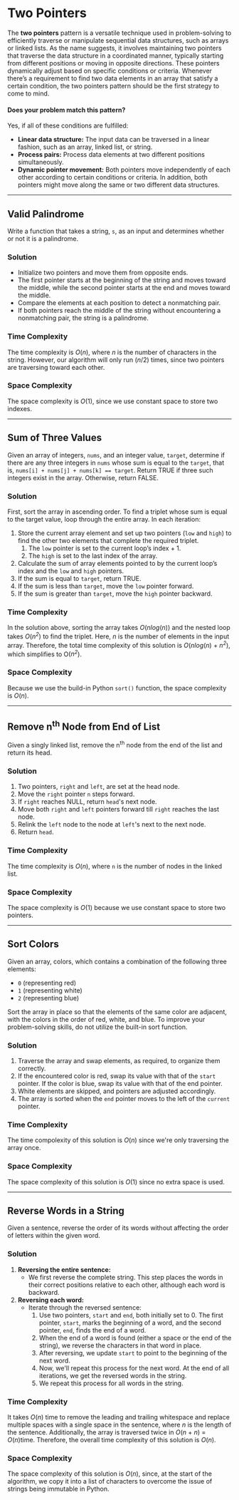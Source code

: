 # Two Pointers
The **two pointers** pattern is a versatile technique used in problem-solving to efficiently traverse or manipulate
sequential data structures, such as arrays or linked lists. As the name suggests, it involves maintaining two pointers
that traverse the data structure in a coordinated manner, typically starting from different positions or moving in 
opposite directions. These pointers dynamically adjust based on specific conditions or criteria. Whenever there’s a
requirement to find two data elements in an array that satisfy a certain condition, the two pointers pattern should
be the first strategy to come to mind.

#### Does your problem match this pattern?
Yes, if all of these conditions are fulfilled:
* **Linear data structure:** The input data can be traversed in a linear fashion, such as an array, linked list,
or string.
* **Process pairs:** Process data elements at two different positions simultaneously.
* **Dynamic pointer movement:** Both pointers move independently of each other according to certain conditions or
criteria. In addition, both pointers might move along the same or two different data structures.

---

## Valid Palindrome
Write a function that takes a string, `s`, as an input and determines whether or not it is a palindrome.

### Solution
* Initialize two pointers and move them from opposite ends.
* The first pointer starts at the beginning of the string and moves toward the middle, while the second pointer
starts at the end and moves toward the middle.
* Compare the elements at each position to detect a nonmatching pair.
* If both pointers reach the middle of the string without encountering a nonmatching pair, the string is a palindrome.

### Time Complexity
The time complexity is *O*(*n*), where *n* is the number of characters in the string. However, our algorithm will only
run (*n*/2) times, since two pointers are traversing toward each other.

### Space Complexity
The space complexity is *O*(1), since we use constant space to store two indexes.

---

## Sum of Three Values
Given an array of integers, `nums`, and an integer value, `target`, determine if there are any three integers in `nums`
whose sum is equal to the `target`, that is, `nums[i] + nums[j] + nums[k] == target`.
Return TRUE if three such integers exist in the array. Otherwise, return FALSE.

### Solution
First, sort the array in ascending order. To find a triplet whose sum is equal to the target value, loop through the
entire array. In each iteration:
1. Store the current array element and set up two pointers (`low` and `high`) to find the other two elements that
complete the required triplet.
    1. The `low` pointer is set to the current loop’s index + 1.
    2. The `high` is set to the last index of the array.
2. Calculate the sum of array elements pointed to by the current loop’s index and the `low` and `high` pointers.
3. If the sum is equal to `target`, return TRUE.
4. If the sum is less than `target`, move the `low` pointer forward.
5. If the sum is greater than `target`, move the `high` pointer backward.

### Time Complexity
In the solution above, sorting the array takes *O*(*nlog*(*n*)) and the nested loop takes *O*(*n<sup>2<sup />*) to find
the triplet. Here, *n* is the number of elements in the input array. Therefore, the total time complexity of this
solution is *O*(*nlog*(*n*) + *n<sup>2<sup />*), which simplifies to O(*n<sup>2<sup />*).

### Space Complexity
Because we use the build-in Python `sort()` function, the space complexity is *O*(*n*).

---

## Remove n<sup>th</sup> Node from End of List
Given a singly linked list, remove the n<sup>th</sup> node from the end of the list and return its head.

### Solution
1. Two pointers, `right` and `left`, are set at the head node.
2. Move the `right` pointer `n` steps forward.
3. If `right` reaches NULL, return `head`'s next node.
4. Move both `right` and `left` pointers forward till `right` reaches the last node.
5. Relink the `left` node to the node at `left`'s next to the next node.
6. Return `head`.

### Time Complexity
The time complexity is *O*(*n*), where `n` is the number of nodes in the linked list.

### Space Complexity
The space complexity is *O*(1) because we use constant space to store two pointers.

---

## Sort Colors
Given an array, colors, which contains a combination of the following three elements:
* `0` (representing red)
* `1` (representing white)
* `2` (representing blue) <br />

Sort the array in place so that the elements of the same color are adjacent, with the colors in the order of red,
white, and blue. To improve your problem-solving skills, do not utilize the built-in sort function.

### Solution
1. Traverse the array and swap elements, as required, to organize them correctly.
2. If the encountered color is red, swap its value with that of the `start` pointer. If the color is blue, 
swap its value with that of the end pointer.
3. White elements are skipped, and pointers are adjusted accordingly.
4. The array is sorted when the `end` pointer moves to the left of the `current` pointer.

### Time Complexity
The time compolexity of this solution is *O*(*n*) since we're only traversing the array once. 

### Space Complexity
The space complexity of this solution is *O*(1) since no extra space is used.

---

## Reverse Words in a String
Given a sentence, reverse the order of its words without affecting the order of letters within the given word. 

### Solution
1. **Reversing the entire sentence:**
   * We first reverse the complete string. This step places the words in their correct positions relative to
   each other, although each word is backward.
2. **Reversing each word:**
   * Iterate through the reversed sentence:
       1. Use two pointers, `start` and `end`, both initially set to 0. The first pointer, `start`, marks the beginning 
       of a word, and the second pointer, `end`, finds the end of a word.
       2. When the end of a word is found (either a space or the end of the string), we reverse the characters in that
       word in place.
       3. After reversing, we update `start` to point to the beginning of the next word.
       4. Now, we'll repeat this process for the next word. At the end of all iterations, we get the reversed words in
       the string.
       5. We repeat this process for all words in the string.

### Time Complexity
It takes *O*(*n*) time to remove the leading and trailing whitespace and replace multiple spaces with a single space in
the sentence, where *n* is the length of the sentence. Additionally, the array is traversed twice in
*O*(*n* + *n*) = *O*(*n*)time. Therefore, the overall time complexity of this solution is *O*(*n*).

### Space Complexity
The space complexity of this solution is *O*(*n*), since, at the start of the algorithm, we copy it into a list of
characters to overcome the issue of strings being immutable in Python.